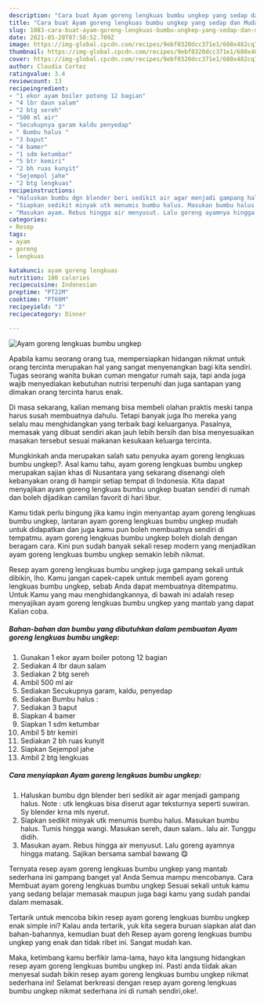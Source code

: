```yaml
---
description: "Cara buat Ayam goreng lengkuas bumbu ungkep yang sedap dan Mudah Dibuat"
title: "Cara buat Ayam goreng lengkuas bumbu ungkep yang sedap dan Mudah Dibuat"
slug: 1083-cara-buat-ayam-goreng-lengkuas-bumbu-ungkep-yang-sedap-dan-mudah-dibuat
date: 2021-05-20T07:58:52.709Z
image: https://img-global.cpcdn.com/recipes/9ebf0320dcc371e1/680x482cq70/ayam-goreng-lengkuas-bumbu-ungkep-foto-resep-utama.jpg
thumbnail: https://img-global.cpcdn.com/recipes/9ebf0320dcc371e1/680x482cq70/ayam-goreng-lengkuas-bumbu-ungkep-foto-resep-utama.jpg
cover: https://img-global.cpcdn.com/recipes/9ebf0320dcc371e1/680x482cq70/ayam-goreng-lengkuas-bumbu-ungkep-foto-resep-utama.jpg
author: Claudia Cortez
ratingvalue: 3.4
reviewcount: 13
recipeingredient:
- "1 ekor ayam boiler potong 12 bagian"
- "4 lbr daun salam"
- "2 btg sereh"
- "500 ml air"
- "Secukupnya garam kaldu penyedap"
- " Bumbu halus "
- "3 baput"
- "4 bamer"
- "1 sdm ketumbar"
- "5 btr kemiri"
- "2 bh ruas kunyit"
- "Sejempol jahe"
- "2 btg lengkuas"
recipeinstructions:
- "Haluskan bumbu dgn blender beri sedikit air agar menjadi gampang halus. Note : utk lengkuas bisa diserut agar teksturnya seperti suwiran. Sy blender krna mls nyerut."
- "Siapkan sedikit minyak utk menumis bumbu halus. Masukan bumbu halus. Tumis hingga wangi. Masukan sereh, daun salam.. lalu air. Tunggu didih."
- "Masukan ayam. Rebus hingga air menyusut. Lalu goreng ayamnya hingga matang. Sajikan bersama sambal bawang 😋"
categories:
- Resep
tags:
- ayam
- goreng
- lengkuas

katakunci: ayam goreng lengkuas 
nutrition: 180 calories
recipecuisine: Indonesian
preptime: "PT22M"
cooktime: "PT60M"
recipeyield: "3"
recipecategory: Dinner

---
```



![Ayam goreng lengkuas bumbu ungkep](https://img-global.cpcdn.com/recipes/9ebf0320dcc371e1/680x482cq70/ayam-goreng-lengkuas-bumbu-ungkep-foto-resep-utama.jpg)

Apabila kamu seorang orang tua, mempersiapkan hidangan nikmat untuk orang tercinta merupakan hal yang sangat menyenangkan bagi kita sendiri. Tugas seorang  wanita bukan cuman mengatur rumah saja, tapi anda juga wajib menyediakan kebutuhan nutrisi terpenuhi dan juga santapan yang dimakan orang tercinta harus enak.

Di masa  sekarang, kalian memang bisa membeli olahan praktis meski tanpa harus susah membuatnya dahulu. Tetapi banyak juga lho mereka yang selalu mau menghidangkan yang terbaik bagi keluarganya. Pasalnya, memasak yang dibuat sendiri akan jauh lebih bersih dan bisa menyesuaikan masakan tersebut sesuai makanan kesukaan keluarga tercinta. 



Mungkinkah anda merupakan salah satu penyuka ayam goreng lengkuas bumbu ungkep?. Asal kamu tahu, ayam goreng lengkuas bumbu ungkep merupakan sajian khas di Nusantara yang sekarang disenangi oleh kebanyakan orang di hampir setiap tempat di Indonesia. Kita dapat menyajikan ayam goreng lengkuas bumbu ungkep buatan sendiri di rumah dan boleh dijadikan camilan favorit di hari libur.

Kamu tidak perlu bingung jika kamu ingin menyantap ayam goreng lengkuas bumbu ungkep, lantaran ayam goreng lengkuas bumbu ungkep mudah untuk didapatkan dan juga kamu pun boleh membuatnya sendiri di tempatmu. ayam goreng lengkuas bumbu ungkep boleh diolah dengan beragam cara. Kini pun sudah banyak sekali resep modern yang menjadikan ayam goreng lengkuas bumbu ungkep semakin lebih nikmat.

Resep ayam goreng lengkuas bumbu ungkep juga gampang sekali untuk dibikin, lho. Kamu jangan capek-capek untuk membeli ayam goreng lengkuas bumbu ungkep, sebab Anda dapat membuatnya ditempatmu. Untuk Kamu yang mau menghidangkannya, di bawah ini adalah resep menyajikan ayam goreng lengkuas bumbu ungkep yang mantab yang dapat Kalian coba.

<!--inarticleads1-->

##### Bahan-bahan dan bumbu yang dibutuhkan dalam pembuatan Ayam goreng lengkuas bumbu ungkep:

1. Gunakan 1 ekor ayam boiler potong 12 bagian
1. Sediakan 4 lbr daun salam
1. Sediakan 2 btg sereh
1. Ambil 500 ml air
1. Sediakan Secukupnya garam, kaldu, penyedap
1. Sediakan  Bumbu halus :
1. Sediakan 3 baput
1. Siapkan 4 bamer
1. Siapkan 1 sdm ketumbar
1. Ambil 5 btr kemiri
1. Sediakan 2 bh ruas kunyit
1. Siapkan Sejempol jahe
1. Ambil 2 btg lengkuas




<!--inarticleads2-->

##### Cara menyiapkan Ayam goreng lengkuas bumbu ungkep:

1. Haluskan bumbu dgn blender beri sedikit air agar menjadi gampang halus. Note : utk lengkuas bisa diserut agar teksturnya seperti suwiran. Sy blender krna mls nyerut.
1. Siapkan sedikit minyak utk menumis bumbu halus. Masukan bumbu halus. Tumis hingga wangi. Masukan sereh, daun salam.. lalu air. Tunggu didih.
1. Masukan ayam. Rebus hingga air menyusut. Lalu goreng ayamnya hingga matang. Sajikan bersama sambal bawang 😋




Ternyata resep ayam goreng lengkuas bumbu ungkep yang mantab sederhana ini gampang banget ya! Anda Semua mampu mencobanya. Cara Membuat ayam goreng lengkuas bumbu ungkep Sesuai sekali untuk kamu yang sedang belajar memasak maupun juga bagi kamu yang sudah pandai dalam memasak.

Tertarik untuk mencoba bikin resep ayam goreng lengkuas bumbu ungkep enak simple ini? Kalau anda tertarik, yuk kita segera buruan siapkan alat dan bahan-bahannya, kemudian buat deh Resep ayam goreng lengkuas bumbu ungkep yang enak dan tidak ribet ini. Sangat mudah kan. 

Maka, ketimbang kamu berfikir lama-lama, hayo kita langsung hidangkan resep ayam goreng lengkuas bumbu ungkep ini. Pasti anda tiidak akan menyesal sudah bikin resep ayam goreng lengkuas bumbu ungkep nikmat sederhana ini! Selamat berkreasi dengan resep ayam goreng lengkuas bumbu ungkep nikmat sederhana ini di rumah sendiri,oke!.

